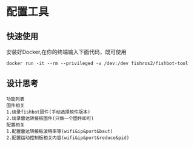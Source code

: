 # 配置工具



## 快速使用

安装好Docker,在你的终端输入下面代码，既可使用

```
docker run -it --rm --privileged -v /dev:/dev fishros2/fishbot-tool 
```
## 设计思考

```
功能列表
固件相关
1.烧录fishbot固件(手动选择软件版本)
2.烧录雷达转接板固件(只做一个固件即可)
配置相关
1.配置雷达转接板波特率等(wifi&ip&port&baut)
2.配置运动控制板相关内容(wifi&ip&port&reduce&pid)
```